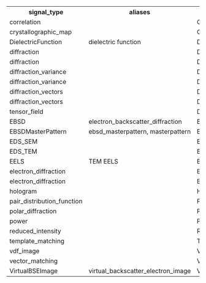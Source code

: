 <table>
    <tr>
        <th>signal_type</th>
        <th>aliases</th>
        <th>class name</th>
        <th>package</th>
    </tr>
    <tr>
        <td>correlation</td>
        <td></td>
        <td>Correlation2D</td>
        <td>pyxem</td>
    </tr>
    <tr>
        <td>crystallographic_map</td>
        <td></td>
        <td>CrystallographicMap</td>
        <td>pyxem</td>
    </tr>
    <tr>
        <td>DielectricFunction</td>
        <td>dielectric function</td>
        <td>DielectricFunction</td>
        <td>hyperspy</td>
    </tr>
    <tr>
        <td>diffraction</td>
        <td></td>
        <td>Diffraction1D</td>
        <td>pyxem</td>
    </tr>
    <tr>
        <td>diffraction</td>
        <td></td>
        <td>Diffraction2D</td>
        <td>pyxem</td>
    </tr>
    <tr>
        <td>diffraction_variance</td>
        <td></td>
        <td>DiffractionVariance1D</td>
        <td>pyxem</td>
    </tr>
    <tr>
        <td>diffraction_variance</td>
        <td></td>
        <td>DiffractionVariance2D</td>
        <td>pyxem</td>
    </tr>
    <tr>
        <td>diffraction_vectors</td>
        <td></td>
        <td>DiffractionVectors</td>
        <td>pyxem</td>
    </tr>
    <tr>
        <td>diffraction_vectors</td>
        <td></td>
        <td>DiffractionVectors2D</td>
        <td>pyxem</td>
    </tr>
    <tr>
        <td>tensor_field</td>
        <td></td>
        <td>DisplacementGradientMap</td>
        <td>pyxem</td>
    </tr>
    <tr>
        <td>EBSD</td>
        <td>electron_backscatter_diffraction</td>
        <td>EBSD</td>
        <td>kikuchipy</td>
    </tr>
    <tr>
        <td>EBSDMasterPattern</td>
        <td>ebsd_masterpattern, masterpattern</td>
        <td>EBSDMasterPattern</td>
        <td>kikuchipy</td>
    </tr>
    <tr>
        <td>EDS_SEM</td>
        <td></td>
        <td>EDSSEMSpectrum</td>
        <td>hyperspy</td>
    </tr>
    <tr>
        <td>EDS_TEM</td>
        <td></td>
        <td>EDSTEMSpectrum</td>
        <td>hyperspy</td>
    </tr>
    <tr>
        <td>EELS</td>
        <td>TEM EELS</td>
        <td>EELSSpectrum</td>
        <td>hyperspy</td>
    </tr>
    <tr>
        <td>electron_diffraction</td>
        <td></td>
        <td>ElectronDiffraction1D</td>
        <td>pyxem</td>
    </tr>
    <tr>
        <td>electron_diffraction</td>
        <td></td>
        <td>ElectronDiffraction2D</td>
        <td>pyxem</td>
    </tr>
    <tr>
        <td>hologram</td>
        <td></td>
        <td>HologramImage</td>
        <td>hyperspy</td>
    </tr>
    <tr>
        <td>pair_distribution_function</td>
        <td></td>
        <td>PairDistributionFunction1D</td>
        <td>pyxem</td>
    </tr>
    <tr>
        <td>polar_diffraction</td>
        <td></td>
        <td>PolarDiffraction2D</td>
        <td>pyxem</td>
    </tr>
    <tr>
        <td>power</td>
        <td></td>
        <td>Power2D</td>
        <td>pyxem</td>
    </tr>
    <tr>
        <td>reduced_intensity</td>
        <td></td>
        <td>ReducedIntensity1D</td>
        <td>pyxem</td>
    </tr>
    <tr>
        <td>template_matching</td>
        <td></td>
        <td>TemplateMatchingResults</td>
        <td>pyxem</td>
    </tr>
    <tr>
        <td>vdf_image</td>
        <td></td>
        <td>VDFImage</td>
        <td>pyxem</td>
    </tr>
    <tr>
        <td>vector_matching</td>
        <td></td>
        <td>VectorMatchingResults</td>
        <td>pyxem</td>
    </tr>
    <tr>
        <td>VirtualBSEImage</td>
        <td>virtual_backscatter_electron_image</td>
        <td>VirtualBSEImage</td>
        <td>kikuchipy</td>
    </tr>
</table>